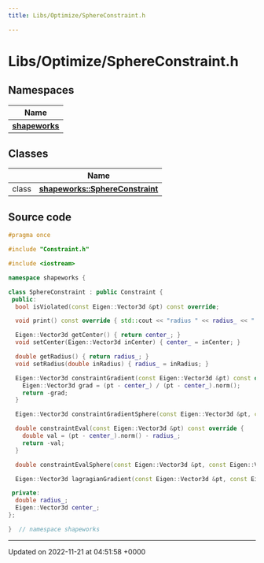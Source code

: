 ```yaml
---
title: Libs/Optimize/SphereConstraint.h

---
```


# Libs/Optimize/SphereConstraint.h



## Namespaces

| Name           |
| -------------- |
| **[shapeworks](../Namespaces/namespaceshapeworks.md)**  |

## Classes

|                | Name           |
| -------------- | -------------- |
| class | **[shapeworks::SphereConstraint](../Classes/classshapeworks_1_1SphereConstraint.md)**  |




## Source code

```cpp
#pragma once

#include "Constraint.h"

#include <iostream>

namespace shapeworks {

class SphereConstraint : public Constraint {
 public:
  bool isViolated(const Eigen::Vector3d &pt) const override;

  void print() const override { std::cout << "radius " << radius_ << " center " << center_.transpose() << std::endl; }

  Eigen::Vector3d getCenter() { return center_; }
  void setCenter(Eigen::Vector3d inCenter) { center_ = inCenter; }

  double getRadius() { return radius_; }
  void setRadius(double inRadius) { radius_ = inRadius; }

  Eigen::Vector3d constraintGradient(const Eigen::Vector3d &pt) const override {
    Eigen::Vector3d grad = (pt - center_) / (pt - center_).norm();
    return -grad;
  }

  Eigen::Vector3d constraintGradientSphere(const Eigen::Vector3d &pt, const Eigen::Vector3d &updpt) const;

  double constraintEval(const Eigen::Vector3d &pt) const override {
    double val = (pt - center_).norm() - radius_;
    return -val;
  }

  double constraintEvalSphere(const Eigen::Vector3d &pt, const Eigen::Vector3d &updpt) const;

  Eigen::Vector3d lagragianGradient(const Eigen::Vector3d &pt, const Eigen::Vector3d &updpt, double C) const;

 private:
  double radius_;
  Eigen::Vector3d center_;
};

}  // namespace shapeworks
```


-------------------------------

Updated on 2022-11-21 at 04:51:58 +0000
